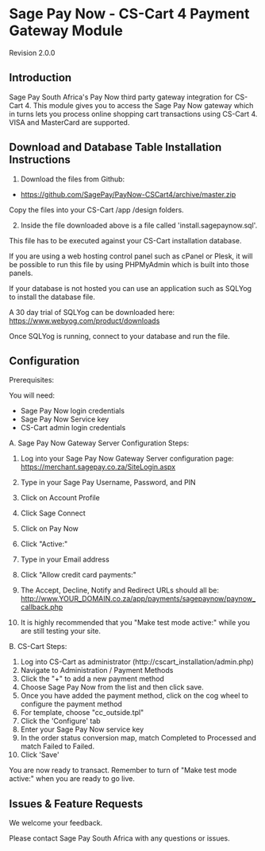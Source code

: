 Sage Pay Now - CS-Cart 4 Payment Gateway Module
===============================================

Revision 2.0.0

Introduction
------------

Sage Pay South Africa's Pay Now third party gateway integration for CS-Cart 4. This module gives you to access the Sage Pay Now gateway which in turns lets you process online shopping cart transactions using CS-Cart 4. VISA and MasterCard are supported.

Download and Database Table Installation Instructions
------------------------------------------------

1. Download the files from Github:
* https://github.com/SagePay/PayNow-CSCart4/archive/master.zip

Copy the files into your CS-Cart /app /design folders.

2. Inside the file downloaded above is a file called 'install.sagepaynow.sql'.

This file has to be executed against your CS-Cart installation database.

If you are using a web hosting control panel such as cPanel or Plesk, it will be possible to run this file by using PHPMyAdmin which is built into those panels.

If your database is not hosted you can use an application such as SQLYog to install the database file.

A 30 day trial of SQLYog can be downloaded here:
https://www.webyog.com/product/downloads

Once SQLYog is running, connect to your database and run the file.


Configuration
-------------

Prerequisites:

You will need:
* Sage Pay Now login credentials
* Sage Pay Now Service key
* CS-Cart admin login credentials

A. Sage Pay Now Gateway Server Configuration Steps:

1. Log into your Sage Pay Now Gateway Server configuration page:
	https://merchant.sagepay.co.za/SiteLogin.aspx
2. Type in your Sage Pay Username, Password, and PIN
2. Click on Account Profile
3. Click Sage Connect
4. Click on Pay Now
5. Click "Active:"
6. Type in your Email address
7. Click "Allow credit card payments:"

8. The Accept, Decline, Notify and Redirect URLs should all be:
	http://www.YOUR_DOMAIN.co.za/app/payments/sagepaynow/paynow_callback.php

9. It is highly recommended that you "Make test mode active:" while you are still testing your site.

B. CS-Cart Steps:

1. Log into CS-Cart as administrator (http://cscart_installation/admin.php)
2. Navigate to Administration / Payment Methods
3. Click the "+" to add a new payment method
4. Choose Sage Pay Now from the list and then click save.
5. Once you have added the payment method, click on the cog wheel to configure the payment method
6. For template, choose "cc_outside.tpl"
7. Click the 'Configure' tab
8. Enter your Sage Pay Now service key
9. In the order status conversion map, match Completed to Processed and match Failed to Failed.
10. Click 'Save'

You are now ready to transact. Remember to turn of "Make test mode active:" when you are ready to go live.

Issues & Feature Requests
-------------------------

We welcome your feedback.

Please contact Sage Pay South Africa with any questions or issues.
